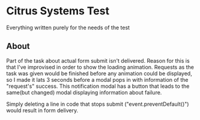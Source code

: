 # Citrus Systems Test

Everything written purely for the needs of the test

## About

Part of the task about actual form submit isn't delivered. Reason for this is that I've improvised in order to show the loading animation.
Requests as the task was given would be finished before any animation could be displayed, so I made it lats 3 seconds before a modal pops in with information of the "request's" success. This notification modal has a button that leads to the same(but changed) modal displaying information about failure.

Simply deleting a line in code that stops submit ("event.preventDefault()") would result in form delivery.
